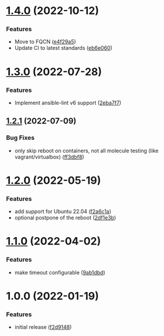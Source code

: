 # [1.4.0](https://github.com/de-it-krachten/ansible-role-reboot/compare/v1.3.0...v1.4.0) (2022-10-12)


### Features

* Move to FQCN ([e4f29a5](https://github.com/de-it-krachten/ansible-role-reboot/commit/e4f29a5054a2fd3ba48a793eacafc2a3edcf1812))
* Update CI to latest standards ([eb6e060](https://github.com/de-it-krachten/ansible-role-reboot/commit/eb6e060e4c886f7a493338a509d689200cba3325))

# [1.3.0](https://github.com/de-it-krachten/ansible-role-reboot/compare/v1.2.1...v1.3.0) (2022-07-28)


### Features

* Implement ansible-lint v6 support ([2eba7f7](https://github.com/de-it-krachten/ansible-role-reboot/commit/2eba7f7a7ea2117ea33d1c7c3e24ac34561ab941))

## [1.2.1](https://github.com/de-it-krachten/ansible-role-reboot/compare/v1.2.0...v1.2.1) (2022-07-09)


### Bug Fixes

* only skip reboot on containers, not all molecule testing (like vagrant/virtualbox) ([ff3dbf8](https://github.com/de-it-krachten/ansible-role-reboot/commit/ff3dbf83f2b7825fd3c8d7c80fd21282d27a1fe1))

# [1.2.0](https://github.com/de-it-krachten/ansible-role-reboot/compare/v1.1.0...v1.2.0) (2022-05-19)


### Features

* add support for Ubuntu 22.04 ([f2a6c1a](https://github.com/de-it-krachten/ansible-role-reboot/commit/f2a6c1a2e61470ef46a1d3c3e4ef9c60cbd93680))
* optional postpone of the reboot ([2df1e3b](https://github.com/de-it-krachten/ansible-role-reboot/commit/2df1e3b44b34c9b79ea57b39b524958dc0daf68a))

# [1.1.0](https://github.com/de-it-krachten/ansible-role-reboot/compare/v1.0.0...v1.1.0) (2022-04-02)


### Features

* make timeout configurable ([9ab1dbd](https://github.com/de-it-krachten/ansible-role-reboot/commit/9ab1dbd4de73cbeff33accd82acdfbb324209d99))

# 1.0.0 (2022-01-19)


### Features

* initial release ([f2d9148](https://github.com/de-it-krachten/ansible-role-reboot/commit/f2d914837c9d5b374de2eb1492484e88d78170f0))
